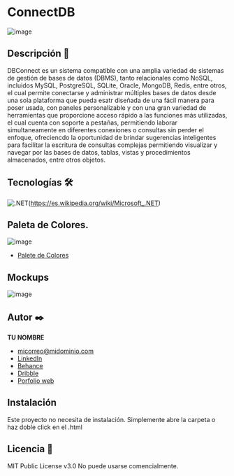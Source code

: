 # ConnectDB
![image](https://github.com/user-attachments/assets/40540c2b-d0a4-433f-9103-caf608fcae06)

## Descripción 📑

DBConnect es un sistema compatible con una amplia variedad de sistemas de gestión de bases de datos (DBMS), tanto relacionales como NoSQL, incluidos MySQL, PostgreSQL, SQLite, Oracle, MongoDB, Redis, entre otros, el cual permite conectarse y administrar múltiples bases de datos desde una sola plataforma que pueda esatr diseñada de una fácil manera para poser usada, con paneles personalizable y con una gran variedad de herramientas que proporcione acceso rápido a las funciones más utilizadas, el cual cuenta con soporte a pestañas, permitiendo laborar simultaneamente en diferentes conexiones o consultas sin perder el enfoque, ofreciencdo la oportunidad de brindar sugerencias inteligentes para facilitar la escritura de consultas complejas permitiendo visualizar y navegar por las bases de datos, tablas, vistas y procedimientos almacenados, entre otros objetos. 

## Tecnologías 🛠
<!-- Iconos sacados de: https://github.com/hendrasob/badges/blob/master/README.md y https://github.com/alexandresanlim/Badges4-README.md-Profile -->
![.NET](https://img.shields.io/badge/.NET-6.0-blue)(https://es.wikipedia.org/wiki/Microsoft_.NET)

## Paleta de Colores.
![image](https://github.com/user-attachments/assets/88205046-1155-4fa4-94c0-48816312b0a9)
* [Palete de Colores](https://colorhunt.co/palette/fafafac7eeff0077c01d242b)

## Mockups

![image](https://github.com/user-attachments/assets/c286dd69-2fb3-4098-a7c7-961e478c9e5d)

## Autor ✒️
**TU NOMBRE**

* [micorreo@midominio.com](micorreo@midominio.com)
* [LinkedIn](https://www.linkedin.com/in/tu-url-de-linkedin/)
* [Behance](https://www.behance.net/tu-url-de-behance)
* [Dribble](https://www.dribble.com/tu-url-de-dribble)
* [Porfolio web](https://tu-dominio.com/)

## Instalación 
Este proyecto no necesita de instalación. Simplemente abre la carpeta o haz doble click en el .html
  
## Licencia 📄
MIT Public License v3.0
No puede usarse comencialmente.

